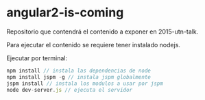 # angular2-is-coming

Repositorio que contendrá el contenido a exponer en 2015-utn-talk.

Para ejecutar el contenido se requiere tener instalado nodejs.

Ejecutar por terminal:

```js
npm install // instala las dependencias de node
npm install jspm -g // instala jspm globalmente
jspm install // instala los modulos a usar por jspm
node dev-server.js // ejecuta el servidor
```
